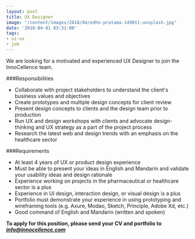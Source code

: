 ```yaml
---
layout: post
title: UX Designer
image: "/content/images/2018/04/edho-pratama-149011-unsplash.jpg"
date: '2018-04-01 03:31:00'
tags:
- ui-ux
- job
---
```


We are looking for a motivated and experienced UX Designer to join the InnoCellence team.

###Responsibilities
* Collaborate with project stakeholders to understand the client's business values and objectives
* Create prototypes and multiple design concepts for client review
* Present design concepts to clients and the design team prior to production 
* Run UX and design workshops with clients and advocate design-thinking and UX strategy as a part of the project process 
* Research the latest web and design trends with an emphasis on the healthcare sector


###Requirements

* At least 4 years of UX or product design experience
* Must be able to present your ideas in English and Mandarin and validate your usability ideas and design rationale
* Experience working on projects in the pharmaceutical or healthcare sector is a plus
* Experience in UI design, interaction design, or visual design is a plus 
* Portfolio must demonstrate your experience in using prototyping and wireframing tools (e.g. Axure, Modao, Sketch, Principle, Adobe Xd, etc.)
* Good command of English and Mandarin (written and spoken)  


**To apply for this position, please send your CV and portfolio to *info@innocellence.com*** 

